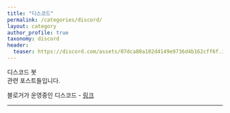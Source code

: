 ```yaml
---
title: "디스코드"
permalink: /categories/discord/
layout: category
author_profile: true
taxonomy: discord
header:
  teaser: https://discord.com/assets/07dca80a102d4149e9736d4b162cff6f.ico
---
```


디스코드 봇  
관련 포스트들입니다.

블로거가 운영중인 디스코드 - [링크](https://discord.gg/c7V8BY4)
* * *